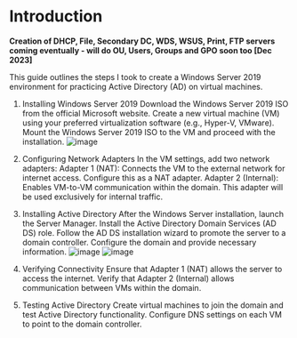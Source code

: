 <h1>Introduction</h1>

<b>Creation of DHCP, File, Secondary DC, WDS, WSUS, Print, FTP servers coming eventually - will do OU, Users, Groups and GPO soon too [Dec 2023]</b>

This guide outlines the steps I took to create a Windows Server 2019 environment for practicing Active Directory (AD) on virtual machines.

1. Installing Windows Server 2019
Download the Windows Server 2019 ISO from the official Microsoft website.
Create a new virtual machine (VM) using your preferred virtualization software (e.g., Hyper-V, VMware).
Mount the Windows Server 2019 ISO to the VM and proceed with the installation.
![image](https://github.com/UpheldSmile/Virtual-Network/assets/49825639/3d2db371-9e66-4462-bfe8-68d6d9e21c7e)


3. Configuring Network Adapters
In the VM settings, add two network adapters:
Adapter 1 (NAT): Connects the VM to the external network for internet access. Configure this as a NAT adapter.
Adapter 2 (Internal): Enables VM-to-VM communication within the domain. This adapter will be used exclusively for internal traffic.

5. Installing Active Directory
After the Windows Server installation, launch the Server Manager.
Install the Active Directory Domain Services (AD DS) role.
Follow the AD DS installation wizard to promote the server to a domain controller.
Configure the domain and provide necessary information.
![image](https://github.com/UpheldSmile/Virtual-Network/assets/49825639/e55b7046-b36c-4100-aa4d-f0443e00207d)
![image](https://github.com/UpheldSmile/Virtual-Network/assets/49825639/f207493c-8808-4966-af49-133b581dd8c5)


7. Verifying Connectivity
Ensure that Adapter 1 (NAT) allows the server to access the internet.
Verify that Adapter 2 (Internal) allows communication between VMs within the domain.

9. Testing Active Directory
Create virtual machines to join the domain and test Active Directory functionality.
Configure DNS settings on each VM to point to the domain controller.
